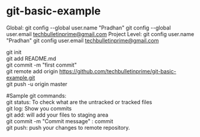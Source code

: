 # git-basic-example
Global:
git config --global user.name "Pradhan"
git config --global user.email techbulletinprime@gmail.com
Project Level:
git config user.name "Pradhan" 
git config user.email techbulletinprime@gmail.com

git init<br>
git add README.md<br>
git commit -m "first commit"<br>
git remote add origin https://github.com/techbulletinprime/git-basic-example.git<br>
git push -u origin master<br>

#Sample git commands:<br>
git status: To check what are the untracked or tracked files<br>
git log: Show you commits<br>
git add: will add your files to staging area<br>
git commit -m "Commit message" : commit<br>
git push: push your changes to remote repository.<br>             
